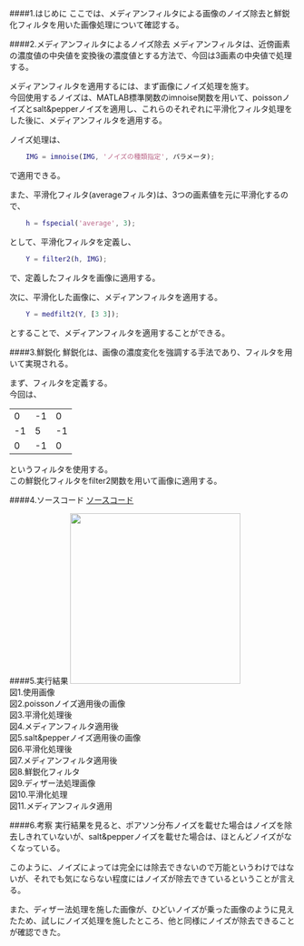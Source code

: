 ####1.はじめに
ここでは、メディアンフィルタによる画像のノイズ除去と鮮鋭化フィルタを用いた画像処理について確認する。

####2.メディアンフィルタによるノイズ除去
メディアンフィルタは、近傍画素の濃度値の中央値を変換後の濃度値とする方法で、今回は3画素の中央値で処理する。

メディアンフィルタを適用するには、まず画像にノイズ処理を施す。  
今回使用するノイズは、MATLAB標準関数のimnoise関数を用いて、poissonノイズとsalt&pepperノイズを適用し、これらのそれぞれに平滑化フィルタ処理をした後に、メディアンフィルタを適用する。

ノイズ処理は、

```matlab
	IMG = imnoise(IMG, 'ノイズの種類指定', パラメータ);
```
で適用できる。

また、平滑化フィルタ(averageフィルタ)は、3つの画素値を元に平滑化するので、

```matlab
	h = fspecial('average', 3);
```

として、平滑化フィルタを定義し、

```matlab
	Y = filter2(h, IMG);
```

で、定義したフィルタを画像に適用する。


次に、平滑化した画像に、メディアンフィルタを適用する。

```matlab
	Y = medfilt2(Y, [3 3]);
```
とすることで、メディアンフィルタを適用することができる。

####3.鮮鋭化
鮮鋭化は、画像の濃度変化を強調する手法であり、フィルタを用いて実現される。

まず、フィルタを定義する。  
今回は、

||||
|---|---|---|
|0|-1|0|
|-1|5|-1|
|0|-1|0|

というフィルタを使用する。  
この鮮鋭化フィルタをfilter2関数を用いて画像に適用する。

####4.ソースコード
[ソースコード](/Program/Program9.m)

####5.実行結果
<img src="./Report_Picture_09/cookie.jpg" alt="" width="300"><br>
図1.使用画像  
<img src="./Report_Picture_09/cookiegraypoi.jpg" alt=""><br>
図2.poissonノイズ適用後の画像  
<img src="./Report_Picture_09/cookiegraypoiave.jpg" alt=""><br>
図3.平滑化処理後  
<img src="./Report_Picture_09/cookiegraypoiavemed.jpg" alt=""><br>
図4.メディアンフィルタ適用後  
<img src="./Report_Picture_09/cookiegraysalt.jpg" alt=""><br>
図5.salt&pepperノイズ適用後の画像  
<img src="./Report_Picture_09/cookiegraysaltave.jpg" alt=""><br>
図6.平滑化処理後  
<img src="./Report_Picture_09/cookiegraysaltavemed.jpg" alt=""><br>
図7.メディアンフィルタ適用後  
<img src="./Report_Picture_09/cookiegraypoiavemedfil.jpg" alt=""><br>
図8.鮮鋭化フィルタ  
<img src="./Report_Picture_09/cookiedither.jpg" alt=""><br>
図9.ディザー法処理画像  
<img src="./Report_Picture_09/cookieditherave.jpg" alt=""><br>
図10.平滑化処理  
<img src="./Report_Picture_09/cookieditheravemed.jpg" alt=""><br>
図11.メディアンフィルタ適用  

####6.考察
実行結果を見ると、ポアソン分布ノイズを載せた場合はノイズを除去しきれていないが、salt&pepperノイズを載せた場合は、ほとんどノイズがなくなっている。

このように、ノイズによっては完全には除去できないので万能というわけではないが、それでも気にならない程度にはノイズが除去できているということが言える。

また、ディザー法処理を施した画像が、ひどいノイズが乗った画像のように見えたため、試しにノイズ処理を施したところ、他と同様にノイズが除去できることが確認できた。
